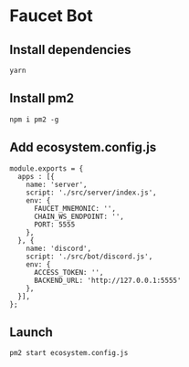 # Faucet Bot

## Install dependencies
```
yarn
```

## Install pm2
```
npm i pm2 -g
```

## Add ecosystem.config.js
```
module.exports = {
  apps : [{
    name: 'server',
    script: './src/server/index.js',
    env: {
      FAUCET_MNEMONIC: '',
      CHAIN_WS_ENDPOINT: '',
      PORT: 5555
    },
  }, {
    name: 'discord',
    script: './src/bot/discord.js',
    env: {
      ACCESS_TOKEN: '',
      BACKEND_URL: 'http://127.0.0.1:5555'
    },
  }],
};
```

## Launch
```
pm2 start ecosystem.config.js
```
